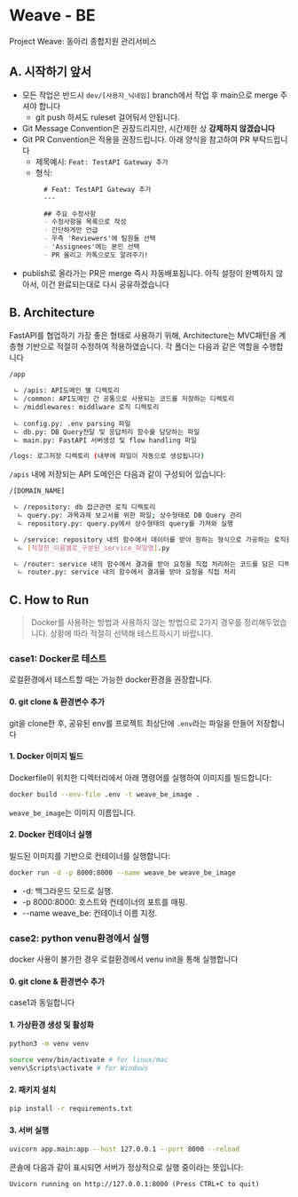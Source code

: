 # Weave - BE
Project Weave: 동아리 종합지원 관리서비스

## A. 시작하기 앞서

- 모든 작업은 반드시 `dev/[사용자_닉네임]` branch에서 작업 후 main으로 merge 주셔야 합니다
  - git push 하셔도 ruleset 걸어둬서 안됩니다.
- Git Message Convention은 권장드리지만, 시간제한 상 **강제하지 않겠습니다**
- Git PR Convention은 적용을 권장드립니다. 아래 양식을 참고하여 PR 부탁드립니다
  - 제목예시: `Feat: TestAPI Gateway 추가`
  - 형식:
    ```markdown
      # Feat: TestAPI Gateway 추가
      ---

      ## 주요 수정사항
      - 수정사항을 목록으로 작성
      - 간단하게만 언급
      - 우측 'Reviewers'에 팀원들 선택
      - 'Assignees'에는 본인 선택
      - PR 올리고 카톡으로도 알려주기!
    ```
- publish로 올라가는 PR은 merge 즉시 자동배포됩니다. 아직 설정이 완벽하지 않아서, 이건 완료되는대로 다시 공유하겠습니다

## B. Architecture

FastAPI를 협업하기 가장 좋은 형태로 사용하기 위해, Architecture는 MVC패턴을 계층형 기반으로 적절히 수정하여 적용하였습니다.
각 폴더는 다음과 같은 역할을 수행합니다

```bash
/app
  
 ㄴ /apis: API도메인 별 디렉토리
 ㄴ /common: API도메인 간 공통으로 사용되는 코드를 저장하는 디렉토리
 ㄴ /middlewares: middlware 로직 디렉토리
  
 ㄴ config.py: .env parsing 파일
 ㄴ db.py: DB Query전달 및 응답처리 함수를 담당하는 파일
 ㄴ main.py: FastAPI 서버생성 및 flow handling 파일

/logs: 로그저장 디렉토리 (내부에 파일이 자동으로 생성됩니다)
```

`/apis` 내에 저장되는 API 도메인은 다음과 같이 구성되어 있습니다:

```bash
/[DOMAIN_NAME]

 ㄴ /repository: db 접근관련 로직 디렉토리
  ㄴ query.py: 과목과제 보고서를 위한 파일; 상수형태로 DB Query 관리
  ㄴ repository.py: query.py에서 상수형태의 query를 가져와 실행

 ㄴ /service: repository 내의 함수에서 데이터를 받아 원하는 형식으로 가공하는 로직을 관리하는 디렉토리
  ㄴ [적절한_이름별로_구분된_service_파일명].py

 ㄴ /router: service 내의 함수에서 결과를 받아 요청을 직접 처리하는 코드를 담은 디렉토리
  ㄴ router.py: service 내의 함수에서 결과를 받아 요청을 직접 처리
```

## C. How to Run

> Docker를 사용하는 방법과 사용하지 않는 방법으로 2가지 경우를 정리해두었습니다.
상황에 따라 적절히 선택해 테스트하시기 바랍니다.

### case1: Docker로 테스트

로컬환경에서 테스트할 때는 가능한 docker환경을 권장합니다.

#### 0. git clone & 환경변수 추가

git을 clone한 후, 공유된 env를 프로젝트 최상단에 `.env`라는 파일을 만들어 저장합니다

#### 1. Docker 이미지 빌드

Dockerfile이 위치한 디렉터리에서 아래 명령어를 실행하여 이미지를 빌드합니다:

```bash
docker build --env-file .env -t weave_be_image .
```

`weave_be_image`는 이미지 이름입니다.


#### 2. Docker 컨테이너 실행

빌드된 이미지를 기반으로 컨테이너를 실행합니다:

```bash
docker run -d -p 8000:8000 --name weave_be weave_be_image
```

- -d: 백그라운드 모드로 실행.
- -p 8000:8000: 호스트와 컨테이너의 포트를 매핑.
- --name weave_be: 컨테이너 이름 지정.


### case2: python venu환경에서 실행

docker 사용이 불가한 경우 로컬환경에서 venu init을 통해 실행합니다

#### 0. git clone & 환경변수 추가

case1과 동일합니다

#### 1. 가상환경 생성 및 활성화

```bash
python3 -m venv venv

source venv/bin/activate # for linux/mac
venv\Scripts\activate # for Windows
```

#### 2. 패키지 설치

```bash
pip install -r requirements.txt
```

#### 3. 서버 실행

```bash
uvicorn app.main:app --host 127.0.0.1 --port 8000 --reload
```

콘솔에 다음과 같이 표시되면 서버가 정상적으로 실행 중이라는 뜻입니다:

```shell
Uvicorn running on http://127.0.0.1:8000 (Press CTRL+C to quit)
```
